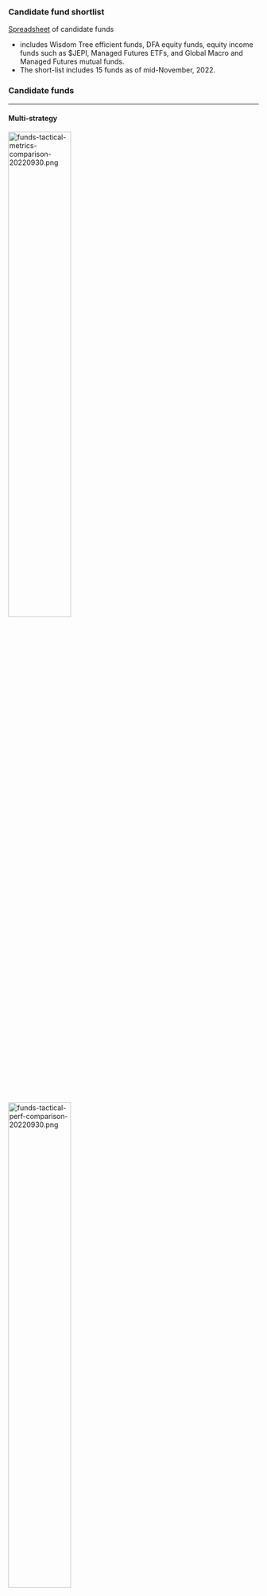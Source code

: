 ### Candidate fund shortlist

[Spreadsheet](https://docs.google.com/spreadsheets/d/14-pLsj-SJFZwOrFtgy1rjTPx8MgdiHWIJlg_QQigbIE/edit?usp=sharing) of candidate funds
- includes Wisdom Tree efficient funds, DFA equity funds, equity income funds such as $JEPI, Managed Futures ETFs, and Global Macro and Managed Futures mutual funds.
- The short-list includes 15 funds as of mid-November, 2022.

### Candidate funds

---

#### Multi-strategy

<img src="https://user-images.githubusercontent.com/1627180/193396977-1faa550e-25da-4c92-958d-2c5f34ce2c93.png" alt="funds-tactical-metrics-comparison-20220930.png" width="50%" height="50%">
<img src="https://user-images.githubusercontent.com/1627180/193396746-808084d5-00cb-4b26-93f1-3608fb22f425.png" alt="funds-tactical-perf-comparison-20220930.png" width="50%" height="50%">

[$MAFIX](https://www.abbeycapital.com/multi-asset-fund/#documentation): Abbey Capital Multi-Asset fund
- target exposures by % of net assets: 100% = multi-manager managed futures offering exposure to currencies, commodities, interest rates, equities, bonds; 50% = long US equity via S&P 500 futures; 70% = short-duration US fixed income
- uses futures to efficiently get leveraged exposure
- net expenses = 1.79% for Class I shares ($MAFIX)
- [2022 Q2 performance report](https://www.abbeycapital.com/wp-content/uploads/2022/07/Abbey-Capital-Multi-Asset-Fund-Quarterly-Performance-Report-June-2022.pdf)

[$QDSIX](https://funds.aqr.com/funds/aqr-diversifying-strategies-fund/qdsix): AQR Diversifying Strategies Fund
- Goal: attractive long-term risk-adjusted returns through strategic allocations to AQR alternative mutual funds; represents an all-in-one solution for investors seeking a strategic, long-term approach to alternatives
- Designed to complement an investor’s traditional stock and bond portfolio, investing in a portfolio of AQR mutual funds (like its risk parity, global macro, and commodities funds), providing exposure to both Active Multi-Asset strategies and Absolute Return strategies
- Active Multi-Asset Strategies: provide tactical and risk-managed allocations among major asset classes across global markets; expected to have some correlation to traditional asset classes over long-term
- Absolute Return Strategies: capture returns from well-established investments styles, such as value and momentum; provide exposure to less accessible types of returns; tends to be uncorrelated to traditional asset classes over long-term
- Implemented as a fund of other funds managed by AQR, e.g. Multi-asset, Equity Market Neutral, Macro Opportunities, Diversified Arbitrage, Managed Futures, etc.
- Availability: not available at E-Trade or TD Ameritrade

[$RLY](https://www.ssga.com/us/en/intermediary/etfs/funds/spdr-ssga-multi-asset-real-return-etf-rly): SPDR SSgA Multi-Asset Real Return ETF
- Goal: to achieve real return consisting of capital appreciation and current income via exposure to inflation protected securities issued domestically and internationally, domestic and international real estate securities, commodities, and publicly traded companies in natural resources and/or commodity businesses. These companies may include agriculture, energy, and metals and mining companies.
- Strategies: Run as a fund of funds with holdings consisting of 11 other funds, e.g. SPDR S&P Global Natural Resources ETF, Invesco Optimum Yield Diversified Commodity Strategy No K-1 ETF, SPDR S&P Metals & Mining ETF, SPDR S&P Global Infrastructure ETF, VanEck Agribusiness ETF, SPDR Dow Jones International Real Estate ETF, SPDR Dow Jones REIT ETF, SPDR Bloomberg 1-10 Year TIPS ETF, etc.
- Expenses and taxes: low expense ratio of 0.50% (gross), but not tax-efficient; over the past 3 years, the NAV and market value growth are 2.4% higher than returns after taxes on distributions and 3.7% higher than returns after taxes on distributions + sale of fund shares

[$HDG](https://www.proshares.com/our-etfs/strategic/hdg): Hedge Replication ETF
- Goal: "seeks investment results, before fees and expenses, that track the performance of the Merrill Lynch Factor Model — Exchange Series"
- The Merrill Lynch Factor Model — Exchange Series tries to emulate "the risk and return characteristics of the hedge fund asset class by targeting a high correlation to HFRI Fund Weighted Composite Index (HFRI). The HFRI is designed to reflect hedge fund industry performance through an equally weighted composite of over 2,000 constituent funds.
- More about this benchmark: In seeking to maintain a high correlation with the HFRI, the benchmark utilizes a systematic model to establish, each month, weighted long or short (or, in certain cases, long or flat) positions in six underlying factors: (1) S&P 500 Total Return Index, (2) MSCI EAFE US Dollar Net Total Return Index, (3) MSCI Emerging Markets US Dollar Net Total Return Index, (4) Russell 2000 Total Return Index, (5) three-month U.S. Treasury bills, and (6) ProShares UltraShort Euro ETF.
- Note: performance is underwhelming; its 10-year return based on market price and NAV is only 2%, while its return since inception is 1.6%

---

#### Global Macro

<img src="https://user-images.githubusercontent.com/1627180/193396453-a458b066-a23b-439a-8616-ac8f4eec0ca5.png" alt="funds-macro-tactical-metrics-comparison-20220930.png" width="50%" height="50%"/>
<img src="https://user-images.githubusercontent.com/1627180/193397470-3b13aa85-d9c8-4f67-a8ac-7e9c7e47454d.png" alt="funds-macro-tactical-perf-comparison-20220930.png" width="50%" height="50%"/>

[$EBSIX](https://www.campbell.com/systematicmacro): Campbell Systematic Macro fund + [presentation](https://www.campbell.com/resource/1660751382000/SystematicMacro_Presentation)
- incorporates 80 unique return sources encompassing systematic macro, short-term, and momentum strategies; incorporates 80 unique return sources from long-standing and emerging markets and spans trend following, systematic macro and short-term strategies. One important strategy within this portfolio is trend following, which can detect long-term opportunities in markets based on investor herding behavior and it has the potential to profit from them. Moreover, diversification across geographies, sectors and time horizons allows us to profit from trends wherever and whenever they occur, which may help to provide more consistent returns over time.
- correlations vs: Barclays CTA index = 0.77, Barclays Global Bond Index = -0.08, S&P 500 = 0.02
- "allocates up to 25% of its total assets in its wholly-owned subsidiary, Campbell Systematic Macro Offshore Limited (the "Subsidiary"), which is organized under the acts of the Cayman Islands and employs the Adviser's Campbell Systematic Macro Program (as described below), and (iii) allocating the remainder of its assets directly in a portfolio of investment grade securities (including government securities) for cash management purposes
- net expense ratio = 1.75% for Class I shares

[$MBXIX](https://catalystmf.com/funds/catalyst-millburn-hedge-strategy-fund/): Catalyst Millburn Hedge Strategy Fund
- "The Catalyst/Millburn Hedge Strategy Fund utilizes complementary active and passive investment strategies, with the goal of outperforming typical long-only equity investments, including reducing drawdowns during protracted periods of stress."
- "The Fund trades a diverse portfolio of global equity, currency, and interest rate instruments, as well as futures contracts on commodities in the energy, metal and agricultural sectors. The Fund implements a 100% systematic strategy with the potential to invest in over 125 markets. The Fund’s portfolio is comprised of an active long/short futures & FX component and a strategic equity exposure component."
- High expense ratio of ~2%.

[$BLNDX](https://www.standpointfunds.com/fund/brochure): Standpoint Multi-Asset Fund
- Provides an 'all-weather' investment solution.
- An all-weather approach is an asset allocation methodology that diversifies across geographic regions, asset classes, and investment styles. The goal of this multi-layered diversification is to shield investors from the pitfalls of concentrated investing by relying on thoughtful preparation rather than unreliable predictions.
- Invests in equities, fixed income, industrial commodities, agricultural commodities
- $BLNDX is the institutional share class, $REMIX the individual investor share class

[$RDMIX](https://rationalmf.com/funds/rational-resolve-adaptive-asset-allocation-fund/): Rational/ReSolve Adaptive Asset Allocation Fund + [brochure](https://rationalmf.com/wp-content/uploads/funds/resolve_adaptive_asset_allocation_fund/FundBrochure.pdf)
- Goal: "invests in futures contracts to gain dynamic exposure to global market opportunities across country equity indexes, fixed income, currencies, and commodities. Portfolios are formed using proprietary quantitative innovations that emphasize characteristics such as, but not limited to: total return momentum, trends, seasonal patterns, carry measures, mean reversion and others, while simultaneously maximizing diversification based on changing estimates of volatility and correlations across global asset classes."
- "As portfolio weights and estimates of volatility and correlations change through time, the Fund will increase and decrease the gross exposure in an effort to maintain its **target level of 12% annualized portfolio volatility**."

[$QGMIX](https://funds.aqr.com/funds/alternatives/aqr-macro-opportunities-fund/qgmix): AQR Macro Opportunities Fund
- Goal: "The Fund aims to deliver returns that are uncorrelated to stocks and bonds. The Fund positions across macro asset classes (currencies, commodities, equities, fixed income) on the basis of macroeconomic trends, seeking to capitalize on the markets’ tendency to under-react to changes in fundamentals ... trades in over 100 individual markets across approximately 30 countries. The Fund positions across asset classes, encompassing currencies, commodities, equities, and fixed income."
- strategies: "... net market neutral over the long term, but can take directional views over the short term ... tends to buy assets for which macroeconomic fundamentals are improving, either on a relative or absolute basis, and short assets for which macroeconomic fundamentals are deteriorating. Macroeconomic trends are evaluated across multiple dimensions, utilizing both quantitative and discretionary inputs."
- gross / net expense ratios = 2.06% / 1.22%
- Availability: not available at E-Trade or TD Ameritrade

---

#### Risk Parity

<img src="https://user-images.githubusercontent.com/1627180/193392561-a893c9b3-ff14-4f13-9732-891851d827b7.png" alt="fund-performance-risk-parity-20220930.png" width="50%" height="50%"/>

Risk Parity - [$RPAR, $UPAR](https://www.rparetf.com/quarterlyreviews)
- Nomadic Samuel's [review of $UPAR](https://pictureperfectportfolios.com/upar-ultra-risk-parity-etf-all-weather-portfolio-that-outperforms-stocks/) at Picture Perfect Portfolios: $RPAR offers 120% exposure while $UPAR offers 168% exposure
- $RPAR's allocation: stocks = 25%, commodities = 25% (producer equities = 15%, gold = 10%), Treasuries = 35%, TIPS = 35%
- $UPAR's allocations: stocks = 35% (USA = 17.5%, international = 7%, emerging = 10.5%); commodities = 35% (producer equities = 21%, gold = 14%), Treasuries = 49%, TIPS = 49%
- [Quarterly reviews](https://www.rparetf.com/quarterlyreviews) of performance for $RPAR + [additional resources](https://www.rparetf.com/resource); in particular, see the [Fund Intro](https://www.rparetf.com/rpar/IntrotoRPARRiskParityETF) and the [2022-Q2 review](https://rparetf.com/quarterly-reviews/Review--1658509638-RPARUPAR-Quarterly-Review-Q2-2022-revised2.pdf)
- The [$DBMF 2022-Q2 review](https://imgpfunds.com/imgp-dbi-managed-futures-strategy-etf-second-quarter-2022-commentary/) mentions the surprising outcomes in 2022 that resulted in historically poor risk parity strategies: "Handed a crystal ball in December 2020 that showed 7% CPI (Consumer Price Index) a year later, who would have expected gold to decline ... and commodity-heavy emerging market stocks to underperform global equities by 25%?"
- Per [Bloomberg article](https://www.washingtonpost.com/business/risk-parity-funds-have-failed-to-work-as-advertised/2022/09/27/a3fda1ea-3e86-11ed-8c6e-9386bd7cd826_story.html), "Risk Parity funds have failed to work as advertised": while risk parity works in theory, and has a respectable track record over the last decade, risk parity funds available to the public have not lived up to theory.
- From the article: "Why do most of the public funds lag the index so much? Two reasons. First, the S&P risk parity index ended up taking 5.0% volatility in stocks, 6.2% in commodities and 6.5% in bonds. Of course, it tries for equal volatility in all three asset classes, but it’s impossible to predict future volatility perfectly. RPARs allocation was 4.1%/2.4%/5.3%, seriously underweight commodities. PanAgora was better, 6.0%/4.5%/5.2%, but still underweight commodities. UPAR was unbalanced with 9.2%/3.6%/7.5%. Wealthfront actually had short equity volatility, with -1.1%/3.0%/4.0%. Only AQR was close to parity with 3.9%/4.6%/4.7%. The second reason was performance relative to constant allocation. The S&P risk parity index beat a constant allocation to the three asset classes by 9.0%. This outperformance comes from changing the allocations over the year to maintain constant volatility, which added significantly to performance. Basically, volatility went up in asset classes before prices fell, and fell before prices rose."

Risk Parity - [$AQRIX](https://funds.aqr.com/Funds/Multi-Asset/AQR-Multi-Asset-Fund#about): AQR Multi-Asset Fund
- Goal: total return based on capital appreciation and income
- Strategies: "allocates risk, rather than dollars, in a balanced manner across multiple asset classes" to avoid concentrated equity risk in traditional portfolios; traditional portfolios that allocate by capital (e.g. 60% stocks and 40% bonds) tend not to be risk-managed throughout time and rely on strong economic growth environments to generate returns
- built around diversified risk-balanced exposures to Equity Risk, Interest Rate Risk and Inflation Risk; seeks to add return by taking relative-value positions within each asset class, overweighting individual assets that are more attractive and underweighting (or, to a limited extent, shorting) those that we find less attractive
- Expense ratio (adjusted) = 0.98%?
- Availability: not available at E-Trade;

---

#### Managed Futures

Managed Futures - [$DBMF](https://imgpfunds.com/im-dbi-managed-futures-strategy-etf/)
- This is an actively managed futures ETF that has outperformed the SG CTA Index since inception. It uses long and short positions within derivatives, mostly futures contracts, and forward contracts. These contracts span domestic equities, fixed income, currencies, and commodities. $DBMFI tries to minimize single manager risk by targeting the performance of a diversified pool of managed futures managers while charging only a 0.85% expense ratio.
- From [etftrends.com articles](https://www.etftrends.com/managed-futures-channel/andrew-beer-digs-into-dbmf-performance-ytd/): "DBMF invests across ten different core futures markets: three different equity futures contracts, three different rates futures contracts, two currency futures contracts, and two different commodity contracts. "As a philosophical matter, when we decide what we want to invest in, we believe that market depth and liquidity are really, really valuable, precious things because it allows us to go in and out of positions with virtually no trading costs," Beer explained. "It means that if the cracks underneath the market continue to spread, more liquidity flows into the stuff that we’re trading... When managed futures does the best is when the unexpected or the seemingly impossible keeps happening in markets," Beer said. "We think the diversification argument has really been cemented this year, and there’s no reason to believe that the returns that we’ve realized are going to reverse or even diminish over time just given the market that we’re in."
- But consider that "the fund started with just $65 million in AUM in January and is now closing in on nearly $700 million AUM. The fund had become a strong diversification play for portfolios this year and has offered significant returns (28.99% YTD as of 09/14/22)." Retail has a bad habit of periodically crowding into CTA funds after rare periods of strong performance.
- From the 2022-Q2 review: "First, the consensus shifts radically and often. Just a year ago, few market observers expected any inflation at all – forecasts showed a decade of perpetually low interest rates. Even by mid-August, most expected no rate hikes in 2022; today the debate is between three and four. Second, the broad macro call is only half the battle: predicting how markets respond presents its own challenges. Handed a crystal ball in December 2020 that showed 7% CPI (Consumer Price Index) a year later, who would have expected gold to decline, 10-Year Treasuries to struggle to breach 2%, and commodity-heavy emerging market stocks to underperform global equities by 25%? Third, we think this is just the beginning. That is, we are in a regime shift from a decade of soaring equity and bond prices, deflation, near zero interest rates, and endless monetary easing to something more complicated."
- "During the quarter, the Fund maintained short positions in the EUR and Yen – a bet on faster rate hikes in the US — while also pivoting from short to long gold. Additionally, the portfolio maintained its profitable long position in crude oil and rotated from international developed to large cap US equities.  During the quarter, the Fund outperformed the SG CTA Index by 290 bps."
- From the prospectus: "The fund will employ long and short positions in derivatives, primarily futures contracts and forward contracts, across the broad asset classes of equities, fixed income, currencies and commodities... Fund positions in those contracts are determined based on a proprietary, quantitative model – the Dynamic Beta Engine – that seeks to identify the main drivers of performance by approximating the current asset allocation of a selected pool of the largest commodity trading advisor hedge funds. The Dynamic Beta Engine analyzes recent (i.e., trailing 60-day) performance of CTA hedge funds in order to identify a portfolio of liquid financial instruments that closely reflects the estimated current asset allocation of the selected pool of CTA hedge funds, with the goal of simulating the performance, but not the underlying positions, of those funds. Based on this analysis, the Fund will invest in an optimized portfolio of long and short positions in domestically-traded, liquid derivative contracts. The Dynamic Beta Engine uses data sourced from (1) publicly available U.S. futures market data obtained and cross-checked through multiple common subscription pricing sources, and (2) public CTA hedge fund indexes obtained through common subscription services and cross-checked with publicly available index information. The Fund may have gross notional exposure, which is defined as the sum of the notional exposure of both long and short derivative positions across the Fund, that approximates the current asset allocation and matches the risk profile of a diversified pool of the largest CTAs."

Managed Futures - [$KMLM](https://kfafunds.com/kmlm/): KFA Mount Lucas Managed Futures Index Strategy ETF
- Benchmarked to the KFA MLM Index, which consists of a portfolio of twenty-two liquid futures contracts traded on U.S. and foreign exchanges. The Index includes futures contracts on 11 commodities, 6 currencies, and 5 global bond markets. These three baskets are weighted by their relative historical volatility, and within each basket, the constituent markets are equal dollar weighted.
- The Index evaluates market trading signals on a daily basis and rebalances on the first day of the month. In addition, the Index has a target average annualized volatility of 15% over time.

Managed Futures - [$CTA](https://www.simplify.us/etfs/cta-simplify-managed-futures-strategy-etf): Simplify Managed Futures Strategy ETF
- Seeks long term capital appreciation by systematically investing in futures in an attempt to create an absolute return profile, that also has low correlation to equities, and can provide support in risk-off events; invests across US and Canadian commodities and rates; equity futures are excluded to ensure low correlations with equity-dominated portfolios
- $CTA deploys a suite of systematic models that have been designed by Altis Partners, a commodity trading advisor with over 20 years of experience
Systematic long/short managed futures strategy
- Four underlying models including ‘price trend’, ‘mean reversion’, ‘carry’, and ‘risk-off’

---

Various - Resolve asset management
- Investment strategy lineup of funds: [funds listing](https://investresolve.com/strategies/investment-strategy-lineup/)
  - strategies: adaptive asset allocation, risk parity, global tactical equity, with different volatilty target levels
  - formats: ETF, mututal fund, and private pools for accredited investors; also lists indexes for comparison
- Strategy: Return-stacked 60/40 absolute return index
  - Aims to provide exposure to a U.S. 60% equity, 40% bond allocation while stacking diversifying alternative exposures, including tail protection, on top
  - Stacking is achieved by allocating to a custom basket of widely available Mutual Funds and ETFs, which embed a variety of capital efficient exposures to equities, bonds and alternative strategies
  - Assets are allocated to 10 mutual funds/ETFs with weights between 3% - 15%, with weights adding up to 100%. Due to the leverage in some of these funds, the notional exposure adds up to 160%.
- Strategy: Dual Momentum – Global Equity Momentum
  - [executive summary](https://investresolve.com/global-equity-momentum-executive-summary/) + [whitepaper](https://investresolve.com/global-equity-momentum-a-craftsmans-perspective-lp/)

---

#### Equity income

$JEPI - [Seeking Alpha](https://archive.is/5QQvh#selection-1227.0-1227.56): JEPI: A 12% Yielding 'Retirement Dream ETF' With A Catch
- JEPI was the 8th most popular ETF of 2022, and its 12% yield, paid monthly, has created a firestorm of investor interest. Since inception, JEPI has delivered an average yield of 9.3% and 13.4% annual returns, but with 37% less volatility than the S&P and with 50% smaller peak declines.
- But: According to management, JEPI is designed to deliver 5% to 8% yield over time, and 6% to 10% annual returns, 85% that of the S&P 500, with 35% lower volatility. In addition, 80% to 85% of JEPI's dividends are taxed as ordinary income, which means as much as 50% of the yield could go to the IRS if owned in a taxable account where the investor is in the highest tax bracket. Rather than 0%, 10%, 15%, 20%, or 23.8% tax rates, as is the case with qualified dividends, just 15% to 20% of JEPI's dividends are qualified.
- JEPI owns 111 companies, some of the best blue-chips on earth. It's a diversified, generally low-volatility portfolio that yields about 2% right now. Its investment team uses a proprietary strategy that ranks the companies that pass its quality screen by earnings and price volatility. This is to maximize volatility-adjusted returns over time.
- JEPI's differentiating strategies: (1) it uses equity-linked notes, or ELNs, instead of standard covered call writing. Most of these contracts are for one week. (2) its ELNs are out of the money, rather than the industry norm of near or in-the-money calls, which tend to be for one month. ELNs are agreements with other institutions that generate income and are a POTENTIALLY superior alternative to covered calls... unless there is a financial crisis and some of its counterparties default on these contracts. Over the past 15 years, the market has averaged about 8% ELN income premiums, including four bear markets and two crashes.
- 15% to 20% of JEPI's portfolio is ELNs that makeup almost all of its income, which is what it pays out as monthly dividends. So 80% to 85% of the portfolio is world-class blue-chips designed to generate returns, while 15% to 20% of the portfolio generates almost all of the income.
- Important: Even a 6.5% yield over time, as management is guiding for, still sounds great. But here's the catch. If you don't reinvest a significant portion of those dividends, your initial investment will lose money over time. For context $XYLD investors who took their dividends in cash have lost 21% of their original investment over the last nine years when adjusting for inflation. To offset this and keep your principle intact, you would have had to reinvest 38% of the dividends. Since inception [June 2020], if you had invested in JEPI and taken your dividends in cash, then even ignoring high taxes, you'd be down 7% when adjusting for inflation; reinvesting 50% of the dividends into more JEPI shares would have kept your principal whole.
- In other words, _if you want to avoid your original investment getting eaten away by inflation over time, you should plan to reinvest 50% of the dividends_: allocate up to 50% of dividends to taxes (for the top tax bracket), and reinvest the other 50% to keep your principal from eroding.

$JEPI - [Seeking Alpha](https://archive.is/zqjqq): JEPI Is The Name, High Yield Is The Game
- JEPI is well-diversified, with low concentration in its top 10 stock holdings. On average, each position in its top 10 is 1.446% of their overall portfolio. Combined, their top 10 stock holdings make up 14.46% of their total holdings. 
- JEPI is actively managed, so while they primarily hold stocks in the S&P 500, they rely heavily on stock selection and overall portfolio composition to compete with the index. For the trailing 12 months as of June 30, 2022, they had a turnover ratio of 195.04%.
- Although JEPI is an income fund, it selects its holdings to maximize risk-adjusted total return and does not select its holdings based on current yield, as most of the distributions paid by JEPI come from selling covered calls.
- JEPI sells “out of the money” call options. This is an important point because it allows JEPI to catch some of the upside if the stock or index gains in price.
One of their closest competitors, Global X S&P 500 Covered Call ETF (XYLD) sells cover calls “at the money,” which provides a larger premium but limits the upside potential.
- JEPI uses Equity-Linked Notes (“ELNs”) as a vehicle to sell cover calls. Equity-linked notes are a type of structured product that combines characteristics of a debt instrument with an underlying equity component, in this case covered calls.
- JEPI may invest up to 20% of the funds’ net assets in ELNs. Again, we don’t know how JP Morgan structures their ELNs, but typically the biggest risk involved in structured products is counterparty default, just like with a regular bond. If the bank('s') issuing the ELN goes bankrupt, then JEPI’s performance would be significantly impacted.
- On average JEPI expects to receive a 1 to 2% yield from dividends on their long positions and a 5 to 8% yield on the option premiums received.

$JEPI - [Seeking Alpha](https://archive.is/MmkgC): Here's why you probably shouldn't own JEPI
- The majority of the holdings in JEPI (114 of 127 positions) are equity and REIT positions, which represent close to 83% (as of January 31, 2023) of the total equity holdings. This portion of the portfolio is actively selected and, at the moment, has a sizable underweight to the information technology sector. This, in combination with a few other sector wagers (overweight utilities and consumer staples, underweight consumer discretionary), shows the portfolio clearly has a _defensive tilt_ ... JEPI has been producing equity-like returns in its relatively short life with less volatility [because] it has perfectly pegged the correct sector exposure (like other defensive and value factor funds). If the information technology sector were to suddenly outperform significantly, JEPI would show underperformance from both the underweight of the sector and the short call through the ELN.
- The "convertible bonds" sector shows up in the footnote saying that it may contain equity linked notes (ELNs), but in reality, that is all that it contains. This collection of holdings made up 15.6% of the fund by market cap. If you are asking yourself, "Where are the short-call positions?" there aren’t any. _The covered-call exposure is made up entirely within the ELNs_.
- There is no free lunch. Embedded in the ELN will be profit margins or spreads for the ELN issuer. No institution is going to offer this product for free, and so we must assume there is an additional fee structure here not captured in the MER. Ultimately this will cause a drag on returns.
- In extreme cases, the pricing of derivatives and their underlying can diverge from what is normally a direct link. JEPI is no exception in this case.

$JEPI - [WSJ](https://archive.is/00dI9#selection-115.5-115.82): Why Investors Are Piling into Funds That Promise Not to Beat the Stock Market
- What if you could earn monthly dividends on stocks at an annual rate of at least 11%? That’s the pitch for exchange-traded funds that are generating eye-popping yields by selling options contracts. These ETFs, known as covered-call or option-income funds, also shielded investors from some of the pounding that stocks took last year.
- Last year, JPMorgan Equity Premium Income ETF lost 3.5%—far outperforming the dismal 18.1% decline in the S&P 500. No wonder the JPMorgan fund took in $12.9 billion in new money last year—the biggest annual haul for any actively managed ETF ever. Three covered-call funds from Global X, linked to the Nasdaq-100, S&P 500 and Russell 2000 indexes respectively, attracted a combined $5.2 billion in 2022. So far in 2023, approximately $3 billion more has flowed into these four funds alone.
- This week, with the S&P 500 gaining 8% so far this year, JPMorgan’s Equity Premium Income ETF was up just 1%. That trade-off is inevitable. “You’re not going to capture all of the upside in an up market,” says Hamilton Reiner, lead portfolio manager of the JPMorgan Equity Premium Income fund. “You trade away some of that for the bird-in-hand of higher income."
- Tax implications: You could generate a roughly 12% annual “yield” on your stock portfolio simply by selling 1% of your holdings every month. The proceeds would be taxable at the maximum capital-gains rate of about 20% (or would even reduce your tax bill if you sell positions at a loss).
With covered-call funds, on the other hand, dividend distributions can be taxed at ordinary-income rates of up to approximately 40%, whereas stock dividends are typically taxed at half that rate or less.

---

### High-yield debt 

$PFL - [Seeking Alpha](https://archive.is/uJ6pM): PFL: A Few Reasons I Think Its Next Move Will Be Higher
- sector exposures: 43% in in high-yield credit, 15% in non-US developed, 10% in US government-related, 9.7% in mortgage bonds (mostly non-agency), 7.2% in EMs, 6.8% in IG credit, 2.1% in CMBS, 1.9% in munincipal
- Thesis: "if we are at "peak" levels now, that bodes especially well for high yield credit and PLF by extension since it owns a lot of that type of debt." During the past few decades, this is an area that out-performed consistently after the central bank (the Fed) pauses its rate hiking. Also, it sits just over NAV - so those who prefer a discount may not love it - but it is still very reasonable.
- Counter-arguments: "PFL is not earning enough in income to cover its current stated distribution level. Its coverage metrics are weak and the inverted yield curve continues to punish highly leveraged funds like PFL and others."
